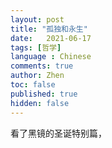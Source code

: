 ```yaml
---
layout: post
title: "孤独和永生"
date:   2021-06-17
tags: [哲学]
language : Chinese
comments: true
author: Zhen
toc: false
published: true
hidden: false
---
```

看了黑镜的圣诞特别篇，
<!--stackedit_data:
eyJoaXN0b3J5IjpbNTcwMTc3MTc2XX0=
-->